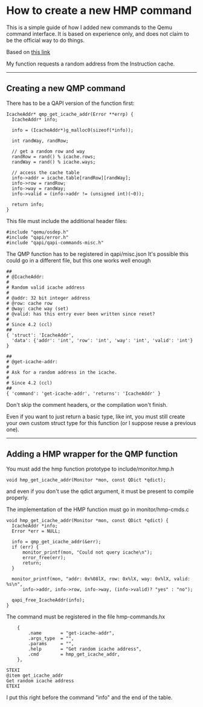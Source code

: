 How to create a new HMP command
=================================
This is a simple guide of how I added new commands to the Qemu command interface.  It is based on experience only, and does not claim to be the official way to do things.

Based on [this link](https://github.com/qemu/qemu/blob/master/docs/devel/writing-qmp-commands.txt)

My function requests a random address from the Instruction cache.

---------------------

Creating a new QMP command
---------------------------


There has to be a QAPI version of the function first:
```
IcacheAddr* qmp_get_icache_addr(Error **errp) {
  IcacheAddr* info;

  info = (IcacheAddr*)g_malloc0(sizeof(*info));

  int randWay, randRow;

  // get a random row and way
  randRow = rand() % icache.rows;
  randWay = rand() % icache.ways;

  // access the cache table
  info->addr = icache.table[randRow][randWay];
  info->row = randRow;
  info->way = randWay;
  info->valid = (info->addr != (unsigned int)(~0));

  return info;
}
```

This file must include the additional header files:
```
#include "qemu/osdep.h"
#include "qapi/error.h"
#include "qapi/qapi-commands-misc.h"
```


The QMP function has to be registered in qapi/misc.json
It's possible this could go in a different file, but this one works well enough
```
##
# @IcacheAddr:
#
# Random valid icache address
#
# @addr: 32 bit integer address
# @row: cache row
# @way: cache way (set)
# @valid: has this entry ever been written since reset?
#
# Since 4.2 (ccl)
##
{ 'struct': 'IcacheAddr',
  'data': {'addr': 'int', 'row': 'int', 'way': 'int', 'valid': 'int'} }

##
# @get-icache-addr:
#
# Ask for a random address in the icache.
#
# Since 4.2 (ccl)
##
{ 'command': 'get-icache-addr', 'returns': 'IcacheAddr' }
```
Don't skip the comment headers, or the compilation won't finish.

Even if you want to just return a basic type, like int, you must still create your own custom struct type for this function (or I suppose reuse a previous one).

-------------------------------

Adding a HMP wrapper for the QMP function
--------------------------------------------


You must add the hmp function prototype to include/monitor.hmp.h
```
void hmp_get_icache_addr(Monitor *mon, const QDict *qdict);
```
and even if you don't use the qdict argument, it must be present to compile properly.


The implementation of the HMP function must go in monitor/hmp-cmds.c
```
void hmp_get_icache_addr(Monitor *mon, const QDict *qdict) {
  IcacheAddr *info;
  Error *err = NULL;

  info = qmp_get_icache_addr(&err);
  if (err) {
      monitor_printf(mon, "Could not query icache\n");
      error_free(err);
      return;
  }

  monitor_printf(mon, "addr: 0x%08lX, row: 0x%lX, way: 0x%lX, valid: %s\n", 
      info->addr, info->row, info->way, (info->valid)? "yes" : "no");

  qapi_free_IcacheAddr(info);
}
```

The command must be registered in the file hmp-commands.hx

```
    {
        .name       = "get-icache-addr",
        .args_type  = "",
        .params     = "",
        .help       = "Get random icache address",
        .cmd        = hmp_get_icache_addr,
    },

STEXI
@item get_icache_addr
Get random icache address
ETEXI
```

I put this right before the command "info" and the end of the table.
